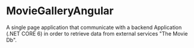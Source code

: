 # MovieGalleryAngular
A single page application that communicate with a backend Application (.NET CORE 6) in order to retrieve data from external services "The Movie Db".
